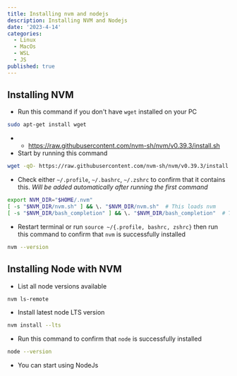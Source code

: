 ```yaml
---
title: Installing nvm and nodejs
description: Installing NVM and Nodejs
date: '2023-4-14'
categories:
  - Linux
  - MacOs
  - WSL
  - JS
published: true
---
```


## Installing NVM
- Run this command if you don't have `wget` installed on your PC
```bash
sudo apt-get install wget
```
- - https://raw.githubusercontent.com/nvm-sh/nvm/v0.39.3/install.sh
- Start by running this command
```bash
wget -qO- https://raw.githubusercontent.com/nvm-sh/nvm/v0.39.3/install.sh | bash
```
- Check either `~/.profile`, `~/.bashrc`, `~/.zshrc` to confirm that it contains this. _Will be added automatically after running the first command_
```bash
export NVM_DIR="$HOME/.nvm"
[ -s "$NVM_DIR/nvm.sh" ] && \. "$NVM_DIR/nvm.sh"  # This loads nvm
[ -s "$NVM_DIR/bash_completion" ] && \. "$NVM_DIR/bash_completion"  # This loads nvm bash_completion
```

- Restart terminal or run `source ~/{.profile, bashrc, zshrc}` then run this command to confirm that `nvm` is successfully installed
```bash
nvm --version
```

## Installing Node with NVM
- List all node versions available
```bash
nvm ls-remote
```

- Install latest node LTS version
```bash
nvm install --lts
```

- Run this command to confirm that `node` is successfully installed
```bash
node --version
```

- You can start using NodeJs